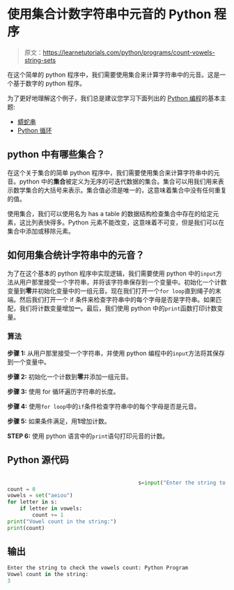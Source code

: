 # 使用集合计数字符串中元音的 Python 程序

> 原文：<https://learnetutorials.com/python/programs/count-vowels-string-sets>

在这个简单的 python 程序中，我们需要使用集合来计算字符串中的元音。这是一个基于数字的 python 程序。

为了更好地理解这个例子，我们总是建议您学习下面列出的 [Python 编程](../ "Python tutorial")的基本主题:

*   [蟒蛇串](../../python/python-string "operators in python")
*   [Python 循环](../../python/python-loop-tutorials "operators in python")

## python 中有哪些集合？

在这个关于集合的简单 python 程序中，我们需要使用集合来计算字符串中的元音。python 中的**集合**被定义为无序的可迭代数据的集合。集合可以用我们用来表示数学集合的大括号来表示。集合值必须是唯一的，这意味着集合中没有任何重复的值。

使用集合，我们可以使用名为 has a table 的数据结构检查集合中存在的给定元素，这比列表快得多。Python 元素不能改变，这意味着不可变，但是我们可以在集合中添加或移除元素。

## 如何用集合统计字符串中的元音？

为了在这个基本的 python 程序中实现逻辑，我们需要使用 python 中的`input`方法从用户那里接受一个字符串，并将该字符串保存到一个变量中。初始化一个计数变量到**零**并初始化变量中的一组元音。现在我们打开一个`for loop`直到绳子的末端。然后我们打开一个 if 条件来检查字符串中的每个字母是否是字符串。如果匹配，我们将计数变量增加**一**。最后，我们使用 python 中的`print`函数打印计数变量。

### 算法

**步骤 1:** 从用户那里接受一个字符串，并使用 python 编程中的`input`方法将其保存到一个变量中。

**步骤 2:** 初始化一个计数到**零**并添加一组元音。

**步骤 3:** 使用 for 循环遍历字符串的长度。

**步骤 4:** 使用`for loop`中的`if`条件检查字符串中的每个字母是否是元音。

**步骤 5:** 如果条件满足，用**1**增加计数。

**STEP 6:** 使用 python 语言中的`print`语句打印元音的计数。

## Python 源代码

```py

                                          s=input("Enter the string to check the vowels count:")
count = 0
vowels = set("aeiou")
for letter in s:
    if letter in vowels:
        count += 1
print("Vowel count in the string:")
print(count)

```

## 输出

```py
Enter the string to check the vowels count: Python Program
Vowel count in the string:
3
```